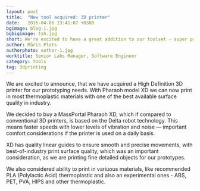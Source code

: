 ```yaml
---
layout: post
title:  "New tool acquired: 3D printer"
date:   2016-04-06 13:41:07 +0300
bgimage: blog-1.jpg
bgbigimage: tsh.jpg
short: We're excited to have a great addition to our toolset - super precise 3D printer by Mass Portal for our prototypes.
author: Māris Plots
authorphoto: author-1.jpg
worktitle: Senior Labs Manager, Software Engineer
category: tools
tag: 3dprinting
---
```

We are excited to announce, that we have acquired a High Definition 3D printer for our prototyping needs. 
With Pharaoh model XD we can now print in most thermoplastic materials with one of the best available surface quality in industry.

We decided to buy a MassPortal Pharaoh XD, which if compared to conventional 3D printers, is based on the Delta robot technology. This means faster speeds with lower levels of vibration and noise — important comfort considerations if the printer is used on a daily basis. 

XD has quality linear guides to ensure smooth and precise movements, with best-of-industry print surface quality, which was an important consideration, as we are printing fine detailed objects for our prototypes.

We also considered ability to print in variuous materials, like recommended PLA (Polylactic Acid) thermoplastic and also an experimental ones - ABS, PET, PVA, HIPS and other thermoplastic.

